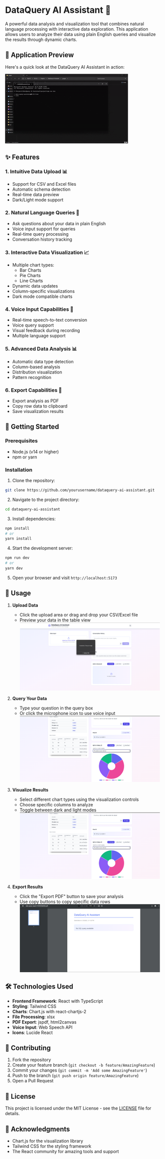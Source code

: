 # DataQuery AI Assistant 🤖

A powerful data analysis and visualization tool that combines natural language processing with interactive data exploration. This application allows users to analyze their data using plain English queries and visualize the results through dynamic charts.

## 📸 Application Preview

Here's a quick look at the DataQuery AI Assistant in action:

![DataQuery AI Assistant Demo](screenshots/demo.gif)

## ✨ Features

### 1. Intuitive Data Upload 📊
- Support for CSV and Excel files
- Automatic schema detection
- Real-time data preview
- Dark/Light mode support

### 2. Natural Language Queries 💬
- Ask questions about your data in plain English
- Voice input support for queries
- Real-time query processing
- Conversation history tracking

### 3. Interactive Data Visualization 📈
- Multiple chart types:
  - Bar Charts
  - Pie Charts
  - Line Charts
- Dynamic data updates
- Column-specific visualizations
- Dark mode compatible charts

### 4. Voice Input Capabilities 🎤
- Real-time speech-to-text conversion
- Voice query support
- Visual feedback during recording
- Multiple language support

### 5. Advanced Data Analysis 📊
- Automatic data type detection
- Column-based analysis
- Distribution visualization
- Pattern recognition

### 6. Export Capabilities 📁
- Export analysis as PDF
- Copy row data to clipboard
- Save visualization results

## 🚀 Getting Started

### Prerequisites
- Node.js (v14 or higher)
- npm or yarn

### Installation

1. Clone the repository:
```bash
git clone https://github.com/yourusername/dataquery-ai-assistant.git
```

2. Navigate to the project directory:
```bash
cd dataquery-ai-assistant
```

3. Install dependencies:
```bash
npm install
# or
yarn install
```

4. Start the development server:
```bash
npm run dev
# or
yarn dev
```

5. Open your browser and visit `http://localhost:5173`

## 🎯 Usage

1. **Upload Data**
   - Click the upload area or drag and drop your CSV/Excel file
   - Preview your data in the table view
   ![Data Upload](screenshots/data-upload.png)

2. **Query Your Data**
   - Type your question in the query box
   - Or click the microphone icon to use voice input
   ![Query Interface](screenshots/data-analysis.png)

3. **Visualize Results**
   - Select different chart types using the visualization controls
   - Choose specific columns to analyze
   - Toggle between dark and light modes
   ![Data Analysis](screenshots/data-analysis.png)

4. **Export Results**
   - Click the "Export PDF" button to save your analysis
   - Use copy buttons to copy specific data rows
   ![Export Options](screenshots/export-options.png)

## 🛠️ Technologies Used

- **Frontend Framework**: React with TypeScript
- **Styling**: Tailwind CSS
- **Charts**: Chart.js with react-chartjs-2
- **File Processing**: xlsx
- **PDF Export**: jspdf, html2canvas
- **Voice Input**: Web Speech API
- **Icons**: Lucide React

## 📝 Contributing

1. Fork the repository
2. Create your feature branch (`git checkout -b feature/AmazingFeature`)
3. Commit your changes (`git commit -m 'Add some AmazingFeature'`)
4. Push to the branch (`git push origin feature/AmazingFeature`)
5. Open a Pull Request

## 📜 License

This project is licensed under the MIT License - see the [LICENSE](LICENSE) file for details.

## 🙏 Acknowledgments

- Chart.js for the visualization library
- Tailwind CSS for the styling framework
- The React community for amazing tools and support

